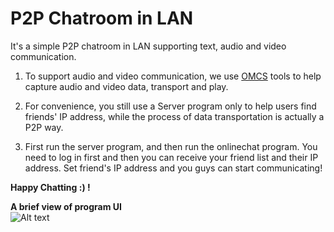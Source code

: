 # P2P Chatroom in LAN
It's a simple P2P chatroom in LAN supporting text, audio and video communication.

1. To support audio and video communication, we use [OMCS](http://www.oraycn.com/OMCS.aspx) tools to help capture audio and video data, transport and play. 

2. For convenience, you still use a Server program only to help users find friends' IP address, while the process of data transportation is actually a P2P way.

3. First run the server program, and then run the onlinechat program. You need to log in first and then you can receive your friend list and their IP address. Set friend's IP address and you guys can start communicating!

**Happy Chatting :) !**

**A brief view of program UI**<br>
![Alt text](https://github.com/KaiChen1998/P2P-Chatroom-in-LAN/blob/master/UI_view.jpg)


